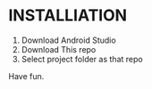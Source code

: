 # INSTALLIATION
  1. Download Android Studio
  2. Download This repo
  3. Select project folder as that repo
  

  Have fun.
